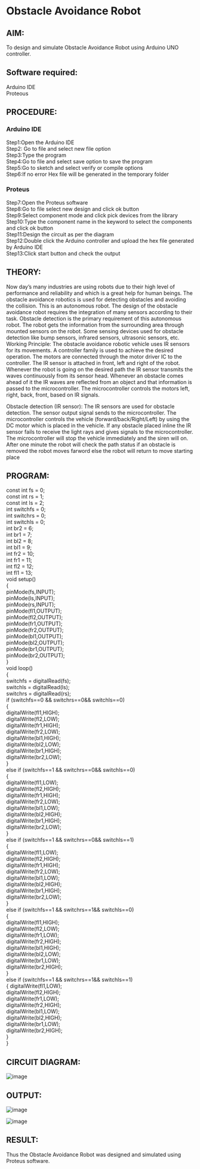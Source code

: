 # Obstacle Avoidance Robot

##  AIM:
To design and simulate Obstacle Avoidance Robot using Arduino UNO controller.

## Software required:
Arduino IDE </br>
Proteous

## PROCEDURE:
### Arduino IDE
Step1:Open the Arduino IDE </br>
Step2: Go to file and select new file option </br>
Step3:Type the program </br>
Step4:Go to file and select save option to save the program </br>
Step5:Go to sketch and select verify or compile options </br>
Step6:If no error Hex file will be generated in the temporary folder </br>
### Proteus
Step7:Open the Proteus software </br>
Step8:Go to file select new design and click ok button </br>
Step9:Select component mode and click pick devices from the library </br>
Step10:Type the component name in the keyword to select the components and click ok button </br>
Step11:Design the circuit as per the diagram </br>
Step12:Double click the Arduino controller and upload the hex file generated by Arduino IDE </br>
Step13:Click start button and check the output

## THEORY:

Now day’s many industries are using robots due to their high level of performance and reliability and which is a great help for human beings. The obstacle avoidance robotics is used for detecting obstacles and avoiding the collision. This is an autonomous robot. The design of the obstacle avoidance robot requires the integration of many sensors according to their task.
Obstacle detection is the primary requirement of this autonomous robot. The robot gets the information from the surrounding area through mounted sensors on the robot. Some sensing devices used for obstacle detection like bump sensors, infrared sensors, ultrasonic sensors, etc.
Working Principle:
The obstacle avoidance robotic vehicle uses IR sensors for its movements. A controller family is used to achieve the desired operation. The motors are connected through the motor driver IC to the controller. The IR sensor is attached in front, left and right of the robot. Whenever the robot is going on the desired path the IR sensor transmits the waves continuously from its sensor head. Whenever an obstacle comes ahead of it the IR waves are reflected from an object and that information is passed to the microcontroller. The microcontroller controls the motors left, right, back, front, based on IR signals. 

Obstacle detection (IR sensor):
The IR sensors are used for obstacle detection. The sensor output signal sends to the microcontroller. The microcontroller controls the vehicle (forward/back/Right/Left) by using the DC motor which is placed in the vehicle. If any obstacle placed inline the IR sensor fails to receive the light rays and gives signals to the microcontroller. The microcontroller will stop the vehicle immediately and the siren will on. After one minute the robot will check the path status if an obstacle is removed the robot moves farword else the robot will return to move starting place


## PROGRAM:

const int fs = 0; </br>
const int rs = 1; </br>
const int ls = 2; </br>
int switchfs = 0; </br>
int switchrs = 0; </br>
int switchls = 0; </br>
int br2 = 6; </br>
int br1 = 7; </br>
int bl2 = 8; </br>
int bl1 = 9; </br>
int fr2 = 10; </br>
int fr1 = 11; </br>
int fl2 = 12; </br>
int fl1 = 13; </br>
void setup() </br>
{ </br>
pinMode(fs,INPUT); </br>
pinMode(ls,INPUT); </br>
pinMode(rs,INPUT); </br>
pinMode(fl1,OUTPUT); </br>
pinMode(fl2,OUTPUT); </br>
pinMode(fr1,OUTPUT); </br>
pinMode(fr2,OUTPUT); </br>
pinMode(bl1,OUTPUT); </br>
pinMode(bl2,OUTPUT); </br>
pinMode(br1,OUTPUT); </br>
pinMode(br2,OUTPUT); </br>
} </br>
void loop() </br>
{ </br>
switchfs = digitalRead(fs); </br>
switchls = digitalRead(ls); </br>
switchrs = digitalRead(rs); </br>
if (switchfs==0 && switchrs==0&& switchls==0) </br>
{ </br>
digitalWrite(fl1,HIGH); </br>
digitalWrite(fl2,LOW); </br>
digitalWrite(fr1,HIGH); </br>
digitalWrite(fr2,LOW); </br>
digitalWrite(bl1,HIGH); </br>
digitalWrite(bl2,LOW); </br>
digitalWrite(br1,HIGH); </br>
digitalWrite(br2,LOW); </br>
} </br>
else if (switchfs==1 && switchrs==0&& switchls==0) </br>
{ </br>
digitalWrite(fl1,LOW); </br>
digitalWrite(fl2,HIGH); </br>
digitalWrite(fr1,HIGH); </br>
digitalWrite(fr2,LOW); </br>
digitalWrite(bl1,LOW); </br>
digitalWrite(bl2,HIGH); </br>
digitalWrite(br1,HIGH); </br>
digitalWrite(br2,LOW); </br>
} </br>
else if (switchfs==1 && switchrs==0&& switchls==1) </br>
{ </br>
digitalWrite(fl1,LOW); </br>
digitalWrite(fl2,HIGH); </br>
digitalWrite(fr1,HIGH); </br>
digitalWrite(fr2,LOW); </br>
digitalWrite(bl1,LOW); </br>
digitalWrite(bl2,HIGH); </br>
digitalWrite(br1,HIGH); </br>
digitalWrite(br2,LOW); </br>
} </br>
else if (switchfs==1 && switchrs==1&& switchls==0) </br>
{ </br>
digitalWrite(fl1,HIGH); </br>
digitalWrite(fl2,LOW); </br>
digitalWrite(fr1,LOW); </br>
digitalWrite(fr2,HIGH); </br>
digitalWrite(bl1,HIGH); </br>
digitalWrite(bl2,LOW); </br>
digitalWrite(br1,LOW); </br>
digitalWrite(br2,HIGH); </br>
} </br>
else if (switchfs==1 && switchrs==1&& switchls==1) </br>
{ digitalWrite(fl1,LOW); </br>
digitalWrite(fl2,HIGH); </br>
digitalWrite(fr1,LOW); </br>
digitalWrite(fr2,HIGH); </br>
digitalWrite(bl1,LOW); </br>
digitalWrite(bl2,HIGH); </br>
digitalWrite(br1,LOW); </br>
digitalWrite(br2,HIGH); </br>
} </br>
} </br>

## CIRCUIT DIAGRAM:
![image](https://github.com/charan07gr/Obstacle-Avoidance-Robot-/assets/132322854/e02c48ad-2ed3-4633-93ce-d430d988a945)

## OUTPUT:
![image](https://github.com/charan07gr/Obstacle-Avoidance-Robot-/assets/132322854/e15bcfde-dabd-48bf-a92f-2f9dcc35a43e)

![image](https://github.com/charan07gr/Obstacle-Avoidance-Robot-/assets/132322854/69e6c02e-3db7-4d5d-a100-f5db6df95d35)



## RESULT:
Thus the Obstacle Avoidance Robot was designed and simulated using Proteus software.
